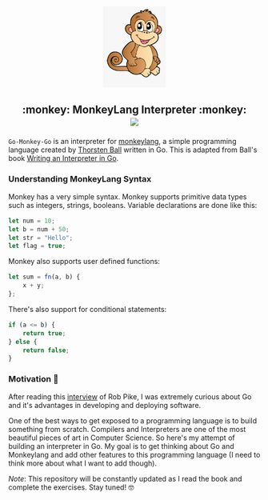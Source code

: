 <p align="center">
    <img src="resources/monkey-drawing.png" alt="Monkey Programming Language"
    height="25%" width="25%">
</p>

<h2 align="center">
    :monkey: MonkeyLang Interpreter :monkey:
    <br>
    <img src="https://img.shields.io/badge/status-under%20development-yellow">
</h2>

`Go-Monkey-Go` is an interpreter for [monkeylang](https://monkeylang.org/), a
simple programming language created by 
[Thorsten Ball](https://thorstenball.com/) written in Go. This is adapted from
Ball's book [Writing an Interpreter in Go](https://interpreterbook.com).

###  Understanding MonkeyLang Syntax ###

Monkey has a very simple syntax. Monkey supports primitive data types such as
integers, strings, booleans. Variable declarations are done like this:

```js
let num = 10;
let b = num + 50;
let str = "Hello";
let flag = true;
```

Monkey also supports user defined functions:

```js
let sum = fn(a, b) {
    x + y;
};
```
There's also support for conditional statements:

```js
if (a <= b) {
    return true;
} else {
    return false;
}
```

### Motivation :thinking: ### 

After reading this [interview](https://evrone.com/rob-pike-interview) of Rob 
Pike, I was extremely curious about Go and it's advantages in developing and 
deploying software. 

One of the best ways to get exposed to a programming language is to build 
something from scratch. Compilers and Interpreters are one of the most 
beautiful pieces of art in Computer Science. So here's my attempt of building an
interpreter in Go. My goal is to get thinking about Go and Monkeylang and add 
other features to this programming language (I need to think more about what I 
want to add though).

_Note_: This repository will be constantly updated as I read the book and 
complete the exercises. Stay tuned! :nerd_face:

